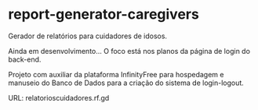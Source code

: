 # report-generator-caregivers
Gerador de relatórios para cuidadores de idosos.


Ainda em desenvolvimento...
O foco está nos planos da página de login do back-end.

Projeto com auxiliar da plataforma InfinityFree para hospedagem e manuseio do Banco de Dados para a criação do sistema de login-logout.

URL: relatorioscuidadores.rf.gd
